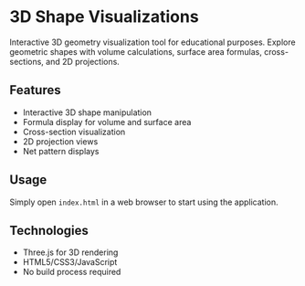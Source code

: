 # 3D Shape Visualizations

Interactive 3D geometry visualization tool for educational purposes. Explore geometric shapes with volume calculations, surface area formulas, cross-sections, and 2D projections.

## Features

- Interactive 3D shape manipulation
- Formula display for volume and surface area
- Cross-section visualization
- 2D projection views
- Net pattern displays

## Usage

Simply open `index.html` in a web browser to start using the application.

## Technologies

- Three.js for 3D rendering
- HTML5/CSS3/JavaScript
- No build process required